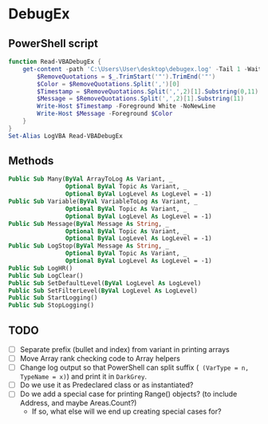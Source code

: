 # DebugEx
## PowerShell script
```PowerShell
function Read-VBADebugEx {
	get-content -path 'C:\Users\User\desktop\debugex.log' -Tail 1 -Wait | % { 
		$RemoveQuotations = $_.TrimStart('"').TrimEnd('"')
		$Color = $RemoveQuotations.Split(',')[0] 
		$Timestamp = $RemoveQuotations.Split(',',2)[1].Substring(0,11)
		$Message = $RemoveQuotations.Split(',',2)[1].Substring(11)
		Write-Host $Timestamp -Foreground White -NoNewLine
		Write-Host $Message -Foreground $Color
	}   
}
Set-Alias LogVBA Read-VBADebugEx
```

## Methods
```vb
Public Sub Many(ByVal ArrayToLog As Variant, _
                Optional ByVal Topic As Variant, _
                Optional ByVal LogLevel As LogLevel = -1)
Public Sub Variable(ByVal VariableToLog As Variant, _
                Optional ByVal Topic As Variant, _
                Optional ByVal LogLevel As LogLevel = -1)
Public Sub Message(ByVal Message As String, _
                Optional ByVal Topic As Variant, _
                Optional ByVal LogLevel As LogLevel = -1)
Public Sub LogStop(ByVal Message As String, _
                Optional ByVal Topic As Variant, _
                Optional ByVal LogLevel As LogLevel = -1)
Public Sub LogHR()
Public Sub LogClear()
Public Sub SetDefaultLevel(ByVal LogLevel As LogLevel)
Public Sub SetFilterLevel(ByVal LogLevel As LogLevel)
Public Sub StartLogging()
Public Sub StopLogging()
```

## TODO
- [ ] Separate prefix (bullet and index) from variant in printing arrays
- [ ] Move Array rank checking code to Array helpers
- [ ] Change log output so that PowerShell can split suffix (` (VarType = n, TypeName = x)`) and print it in `DarkGrey`.
- [ ] Do we use it as Predeclared class or as instantiated?
- [ ] Do we add a special case for printing Range() objects? (to include Address, and maybe Areas.Count?)
  - If so, what else will we end up creating special cases for?
